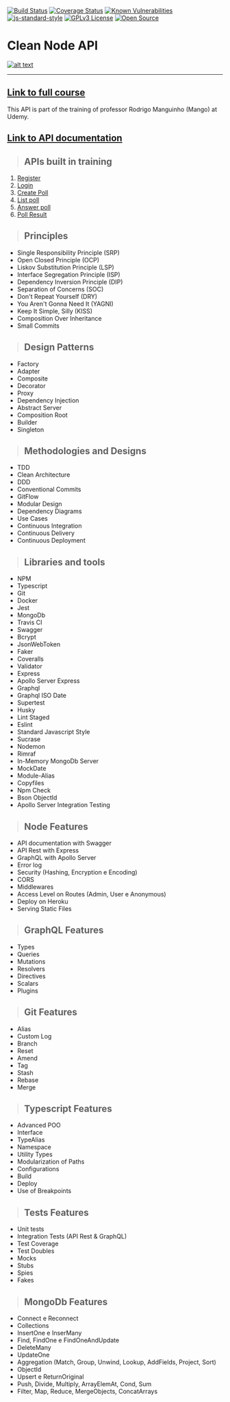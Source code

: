 [![Build Status](https://travis-ci.org/rmanguinho/clean-ts-api.svg?branch=master)](https://travis-ci.org/rmanguinho/clean-ts-api)
[![Coverage Status](https://coveralls.io/repos/github/rmanguinho/clean-ts-api/badge.svg)](https://coveralls.io/github/rmanguinho/clean-ts-api)
[![Known Vulnerabilities](https://snyk.io/test/github/rmanguinho/clean-ts-api/badge.svg)](https://snyk.io/test/github/rmanguinho/clean-ts-api)
[![js-standard-style](https://img.shields.io/badge/code%20style-standard-brightgreen.svg)](http://standardjs.com)
[![GPLv3 License](https://img.shields.io/badge/License-GPL%20v3-yellow.svg)](https://opensource.org/licenses/)
[![Open Source](https://badges.frapsoft.com/os/v1/open-source.svg?v=103)](https://opensource.org/)

# **Clean Node API**

[![alt text](./public/img/logo-course.png "Training link")](https://www.udemy.com/course/tdd-com-mango/?referralCode=B53CE5CA2B9AFA5A6FA1)

---

## [**Link to full course**](https://www.udemy.com/course/tdd-com-mango/?referralCode=B53CE5CA2B9AFA5A6FA1)

This API is part of the training of professor Rodrigo Manguinho (Mango) at Udemy.

## [**Link to API documentation**](http://fordevs.herokuapp.com/api-docs)

> ## APIs built in training

1. [Register](./requirements/signup.md)
2. [Login](./requirements/login.md)
3. [Create Poll](./requirements/add-survey.md)
4. [List poll](./requirements/load-surveys.md)
5. [Answer poll](./requirements/save-survey-result.md)
6. [Poll Result](./requirements/load-survey-result.md)

> ## Principles

* Single Responsibility Principle (SRP)
* Open Closed Principle (OCP)
* Liskov Substitution Principle (LSP)
* Interface Segregation Principle (ISP)
* Dependency Inversion Principle (DIP)
* Separation of Concerns (SOC)
* Don't Repeat Yourself (DRY)
* You Aren't Gonna Need It (YAGNI)
* Keep It Simple, Silly (KISS)
* Composition Over Inheritance
* Small Commits

> ## Design Patterns

* Factory
* Adapter
* Composite
* Decorator
* Proxy
* Dependency Injection
* Abstract Server
* Composition Root
* Builder
* Singleton

> ## Methodologies and Designs

* TDD
* Clean Architecture
* DDD
* Conventional Commits
* GitFlow
* Modular Design
* Dependency Diagrams
* Use Cases
* Continuous Integration
* Continuous Delivery
* Continuous Deployment

> ## Libraries and tools

* NPM
* Typescript
* Git
* Docker
* Jest
* MongoDb
* Travis CI
* Swagger
* Bcrypt
* JsonWebToken
* Faker
* Coveralls
* Validator
* Express
* Apollo Server Express
* Graphql
* Graphql ISO Date
* Supertest
* Husky
* Lint Staged
* Eslint
* Standard Javascript Style
* Sucrase
* Nodemon
* Rimraf
* In-Memory MongoDb Server
* MockDate
* Module-Alias
* Copyfiles
* Npm Check
* Bson ObjectId
* Apollo Server Integration Testing

> ## Node Features

* API documentation with Swagger
* API Rest with Express
* GraphQL with Apollo Server
* Error log
* Security (Hashing, Encryption e Encoding)
* CORS
* Middlewares
* Access Level on Routes (Admin, User e Anonymous)
* Deploy on Heroku
* Serving Static Files

> ## GraphQL Features 

* Types
* Queries
* Mutations
* Resolvers
* Directives
* Scalars
* Plugins

> ## Git Features

* Alias
* Custom Log
* Branch
* Reset
* Amend
* Tag
* Stash
* Rebase
* Merge

> ## Typescript Features 

* Advanced POO 
* Interface
* TypeAlias
* Namespace
* Utility Types
* Modularization of Paths
* Configurations
* Build
* Deploy
* Use of Breakpoints

> ## Tests Features 

* Unit tests
* Integration Tests (API Rest & GraphQL)
* Test Coverage
* Test Doubles
* Mocks
* Stubs
* Spies
* Fakes

> ## MongoDb Features 

* Connect e Reconnect
* Collections
* InsertOne e InserMany
* Find, FindOne e FindOneAndUpdate
* DeleteMany
* UpdateOne
* Aggregation (Match, Group, Unwind, Lookup, AddFields, Project, Sort)
* ObjectId
* Upsert e ReturnOriginal
* Push, Divide, Multiply, ArrayElemAt, Cond, Sum
* Filter, Map, Reduce, MergeObjects, ConcatArrays